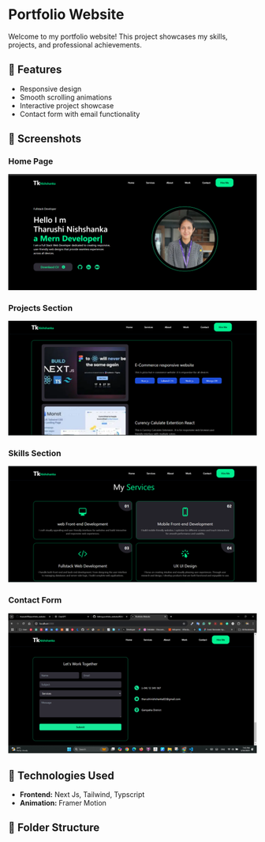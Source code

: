 # Portfolio Website

Welcome to my portfolio website! This project showcases my skills, projects, and professional achievements.

## 🌟 Features

- Responsive design
- Smooth scrolling animations
- Interactive project showcase
- Contact form with email functionality

## 📸 Screenshots

### Home Page
![Home Page](./screenshots/homepage.png)

### Projects Section
![Projects Section](./screenshots/projects.png)

### Skills Section
![Projects Section](./screenshots/skills.png)

### Contact Form
![Contact Form](./screenshots/emailform.png)

## 🚀 Technologies Used

- **Frontend:** Next Js, Tailwind, Typscript
- **Animation:** Framer Motion

## 📂 Folder Structure

